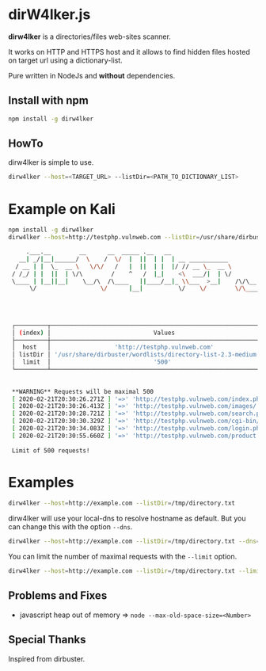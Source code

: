# dirW4lker.js

**dirw4lker** is a directories/files web-sites scanner. 

It works on HTTP and HTTPS host and it allows to find hidden files hosted on target url using a dictionary-list.

Pure written in NodeJs and **without** dependencies.

## Install with npm

```bash
npm install -g dirw4lker
```

## HowTo

dirw4lker is simple to use.

```bash
dirw4lker --host=<TARGET_URL> --listDir=<PATH_TO_DICTIONARY_LIST>
```

# Example on Kali

```bash
npm install -g dirw4lker
dirw4lker --host=http://testphp.vulnweb.com --listDir=/usr/share/dirbuster/wordlists/directory-list-2.3-medium.txt --limit=500
```

```bash
     .___.__        __      __  _____ .__   __                         __        
   __| _/|__|______/  \    /  \/  |  ||  | |  | __ ___________        |__| ______
  / __ | |  \_  __ \   \/\/   /   |  ||  | |  |/ // __ \_  __ \       |  |/  ___/
 / /_/ | |  ||  | \/\        /    ^   /  |_|    <\  ___/|  | \/       |  |\___ \ 
 \____ | |__||__|    \__/\  /\____   ||____/__|_ \\___  >__|    /\/\__|  /____  >
      \/                  \/      |__|          \/    \/        \/\______|    \/ 
 
                                                                         by Gr3p
 
 
 ┌─────────┬────────────────────────────────────────────────────────────────┐
 │ (index) │                             Values                             │
 ├─────────┼────────────────────────────────────────────────────────────────┤
 │  host   │                  'http://testphp.vulnweb.com'                  │
 │ listDir │ '/usr/share/dirbuster/wordlists/directory-list-2.3-medium.txt' │
 │  limit  │                             '500'                              │
 └─────────┴────────────────────────────────────────────────────────────────┘
 
 
 **WARNING** Requests will be maximal 500
 [ 2020-02-21T20:30:26.271Z ] '=>' 'http://testphp.vulnweb.com/index.php' '=>' 'HTTP/1.1 200 OK'
 [ 2020-02-21T20:30:26.413Z ] '=>' 'http://testphp.vulnweb.com/images/' '=>' 'HTTP/1.1 200 OK'
 [ 2020-02-21T20:30:28.721Z ] '=>' 'http://testphp.vulnweb.com/search.php' '=>' 'HTTP/1.1 200 OK'
 [ 2020-02-21T20:30:30.329Z ] '=>' 'http://testphp.vulnweb.com/cgi-bin/' '=>' 'HTTP/1.1 403 Forbidden'
 [ 2020-02-21T20:30:34.083Z ] '=>' 'http://testphp.vulnweb.com/login.php' '=>' 'HTTP/1.1 200 OK'
 [ 2020-02-21T20:30:55.660Z ] '=>' 'http://testphp.vulnweb.com/product.php' '=>' 'HTTP/1.1 200 OK'
 
 Limit of 500 requests!
```


# Examples

```bash
dirw4lker --host=http://example.com --listDir=/tmp/directory.txt
```

dirw4lker will use your local-dns to resolve hostname as default. But you can change this with the option `--dns`.

```bash
dirw4lker --host=http://example.com --listDir=/tmp/directory.txt --dns=8.8.8.8
```

You can limit the number of maximal requests with the `--limit` option.
```bash
dirw4lker --host=http://example.com --listDir=/tmp/directory.txt --limit=500
```

## Problems and Fixes

- javascript heap out of memory => `node --max-old-space-size=<Number>`

## Special Thanks

Inspired from dirbuster.